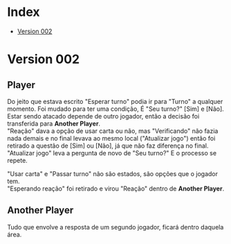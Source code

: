 # Index #
* [Version 002](https://github.com/thiagola92/Reset/blob/master/digrams/activity%20diagram/Patch_History.md#version-002)

# Version 002 #

## Player ##
Do jeito que estava escrito "Esperar turno" podia ir para "Turno" a qualquer momento. Foi mudado para ter uma condição, É "Seu turno?" [Sim] e [Não].    
Estar sendo atacado depende de outro jogador, então a decisão foi transferida para __Another Player__.    
"Reação" dava a opção de usar carta ou não, mas "Verificando" não fazia nada demais e no final levava ao mesmo local ("Atualizar jogo") então foi retirado a questão de [Sim] ou [Não], já que não faz diferença no final.    
"Atualizar jogo" leva a pergunta de novo de "Seu turno?" E o processo se repete.

"Usar carta" e "Passar turno" não são estados, são opções que o jogador tem.    
"Esperando reação" foi retirado e virou "Reação" dentro de __Another Player__.    

## Another Player ##
Tudo que envolve a resposta de um segundo jogador, ficará dentro daquela área.

